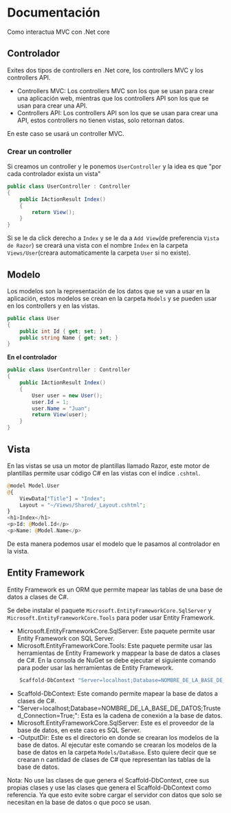 # Documentación

Como interactua MVC con .Net core

## Controlador

Exites dos tipos de controllers en .Net core, los controllers MVC y los controllers API.

- Controllers MVC: Los controllers MVC son los que se usan para crear una aplicación web, mientras que los controllers API son los que se usan para crear una API.
- Controllers API: Los controllers API son los que se usan para crear una API, estos controllers no tienen vistas, solo retornan datos.

En este caso se usará un controller MVC.

### Crear un controller

Si creamos un controller y le ponemos `UserController` y la idea es que "por cada controlador exista un vista"

```csharp
public class UserController : Controller
{
    public IActionResult Index()
    {
        return View();
    }
}
```

Si se le da click derecho a `Index` y se le da a `Add View`(de preferencia `Vista de Razor`) se creará una vista con el nombre `Index` en la carpeta `Views/User`(creara automaticamente la carpeta `User` si no existe).
## Modelo
Los modelos son la representación de los datos que se van a usar en la aplicación, estos modelos se crean en la carpeta `Models` y se pueden usar en los controllers y en las vistas.
```csharp
public class User
{
    public int Id { get; set; }
    public string Name { get; set; }
}
```
**En el controlador**
```csharp
public class UserController : Controller
{
    public IActionResult Index()
    {
        User user = new User();
        user.Id = 1;
        user.Name = "Juan";
        return View(user);
    }
}
```
## Vista
En las vistas se usa un motor de plantillas llamado Razor, este motor de plantillas permite usar código C# en las vistas con el indice `.cshtml`.
```php
@model Model.User
@{
    ViewData["Title"] = "Index";
    Layout = "~/Views/Shared/_Layout.cshtml";
}
<h1>Index</h1>
<p>Id: @Model.Id</p>
<p>Name: @Model.Name</p>
```
De esta manera podemos usar el modelo que le pasamos al controlador en la vista.
## Entity Framework
Entity Framework es un ORM que permite mapear las tablas de una base de datos a clases de C#.

Se debe instalar el paquete `Microsoft.EntityFrameworkCore.SqlServer` y `Microsoft.EntityFrameworkCore.Tools` para poder usar Entity
Framework.
 - Microsoft.EntityFrameworkCore.SqlServer: Este paquete permite usar Entity Framework con SQL Server.
 - Microsoft.EntityFrameworkCore.Tools: Este paquete permite usar las herramientas de Entity Framework y mappear la base de datos a clases de C#.
 En la consola de NuGet se debe ejecutar el siguiente comando para poder usar las herramientas de Entity Framework.
```bash
    Scaffold-DbContext "Server=localhost;Database=NOMBRE_DE_LA_BASE_DE_DATOS;Trusted_Connection=True;" Microsoft.EntityFrameworkCore.SqlServer -OutputDir Models/DataBase
```
- Scaffold-DbContext: Este comando permite mapear la base de datos a clases de C#.
- "Server=localhost;Database=NOMBRE_DE_LA_BASE_DE_DATOS;Trusted_Connection=True;": Esta es la cadena de conexión a la base de datos.
- Microsoft.EntityFrameworkCore.SqlServer: Este es el proveedor de la base de datos, en este caso es SQL Server.
- -OutputDir: Este es el directorio en donde se crearan los modelos de la base de datos.
Al ejecutar este comando se crearan los modelos de la base de datos en la carpeta `Models/DataBase`. Esto quiere decir que se crearan n cantidad de clases de C# que representan las tablas de la base de datos.

Nota: No use las clases de que genera el Scaffold-DbContext, cree sus propias clases y use las clases que genera el Scaffold-DbContext como referencia. Ya que esto evite sobre cargar el servidor con datos que solo se necesitan en la base de datos o que poco se usan.